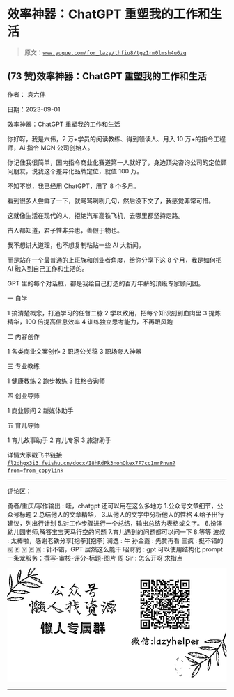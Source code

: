 # 效率神器：ChatGPT 重塑我的工作和生活

> 原文：[`www.yuque.com/for_lazy/thfiu8/tgz1rm0lmsh4u6zq`](https://www.yuque.com/for_lazy/thfiu8/tgz1rm0lmsh4u6zq)

## (73 赞)效率神器：ChatGPT 重塑我的工作和生活

作者： 袁六伟

日期：2023-09-01

效率神器：ChatGPT 重塑我的工作和生活

你好呀，我是六伟，2 万+学员的阅读教练、得到领读人、月入 10 万+的指令工程师，Ai 指令 MCN 公司创始人。

你记住我很简单，国内指令商业化赛道第一人就好了，身边顶尖咨询公司的定位顾问朋友，说我这个差异化品牌定位，就值 100 万。

不知不觉，我已经用 ChatGPT，用了 8 个多月。

看到很多人尝鲜了一下，就骂骂咧咧几句，然后没下文了，我感觉非常可惜。

这就像生活在现代的人，拒绝汽车高铁飞机，去哪里都坚持走路。

古人都知道，君子性非异也，善假于物也。

我不想讲大道理，也不想复制粘贴一些 AI 大新闻。

而是站在一个最普通的上班族和创业者角度，给你分享下这 8 个月，我是如何把 AI 融入到自己工作和生活的。

GPT 里的每个对话框，都是我给自己打造的百万年薪的顶级专家顾问团。

一 自学

1 搞清楚概念，打通学习的任督二脉
2 学以致用，把每个知识刻到血肉里
3 提炼精华，100 倍提高信息效率
4 训练独立思考能力，不再跟风跑

二 内容创作

1 各类商业文案创作
2 职场公关稿
3 职场夸人神器

三 专业教练

1 健康教练
2 跑步教练
3 性格咨询师

四 创业导师

1 商业顾问
2 新媒体助手

五 育儿导师

1 育儿故事助手
2 育儿专家
3 旅游助手

详情大家戳飞书链接 [`fl2dhgx3i3.feishu.cn/docx/I8hRdPk3nohOkex7F7cc1mrPnvn?from=from_copylink`](https://fl2dhgx3i3.feishu.cn/docx/I8hRdPk3nohOkex7F7cc1mrPnvn?from=from_copylink)

* * *

评论区：

勇者/重庆/写作输出 : 哇，chatgpt 还可以用在这么多地方
1.公众号文章细节，公众号标题
2.总结他人的文章精华，
3.从他人的文字中分析他人的性格
4.给予出行建议，列出行计划
5.对工作步骤进行一个总结，输出总结为表格或文字。
6.扮演幼儿园老师,解答宝宝天马行空的问题
7.育儿遇到的问题都可以问一下
8.等等
波叔 : 太棒啦，感谢老铁分享[抱拳][抱拳]
澜逸 : 牛
孙金鑫 : 先赞再看
三疯 : 挺不错的
🇳 🇪 🇻 🇪 🇷 : 针不错，GPT 居然这么能干
昭财豹 : gpt 可以使用结构化 prompt 一条龙服务：撰写-审核-评分-标题-图片
周 Sir : 怎么开呀 求指点

![](img/1c37d505930596d12a88ab23e11aa07a.png)

* * *